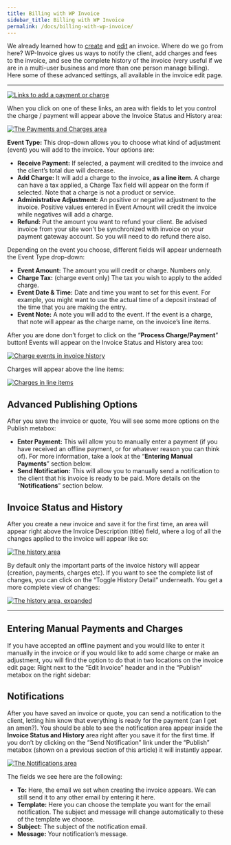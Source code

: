 ```yaml
---
title: Billing with WP Invoice
sidebar_title: Billing with WP Invoice
permalink: /docs/billing-with-wp-invoice/
---
```


We already learned how to [create](https://github.com/wp-invoice/wp-invoice/wiki/creating-an-invoice) and [edit](https://github.com/wp-invoice/wp-invoice/wiki/editing-an-invoice) an invoice. Where do we go from here? WP-Invoice gives us ways to notify the client, add charges and fees to the invoice, and see the complete history of the invoice (very useful if we are in a multi-user business and more than one person manage billing). Here some of these advanced settings, all available in the invoice edit page.

* * *

[![Links to add a payment or charge](https://storage.googleapis.com/media.usabilitydynamics.com/addpaymentlinks1.jpg)](https://storage.googleapis.com/media.usabilitydynamics.com/addpaymentlinks1.jpg)

When you click on one of these links, an area with fields to let you control the charge / payment will appear above the Invoice Status and History area:

[![The Payments and Charges area](https://storage.googleapis.com/media.usabilitydynamics.com/addpayment1.png)](https://storage.googleapis.com/media.usabilitydynamics.com/addpayment1.png)

**Event Type:** This drop-down allows you to choose what kind of adjustment (event) you will add to the invoice. Your options are:

*   **Receive Payment:** If selected, a payment will credited to the invoice and the client’s total due will decrease.
*   **Add Charge:** It will add a charge to the invoice, **as a line item**. A charge can have a tax applied, a Charge Tax field will appear on the form if selected. Note that a charge is not a product or service.
*   **Administrative Adjustment:** An positive or negative adjustment to the invoice. Positive values entered in Event Amount will credit the invoice while negatives will add a charge.
*   **Refund:** Put the amount you want to refund your client. Be advised invoice from your site won't be synchronized with invoice on your payment gateway account. So you will need to do refund there also.

Depending on the event you choose, different fields will appear underneath the Event Type drop-down:

*   **Event Amount:** The amount you will credit or charge. Numbers only.
*   **Charge Tax:** (charge event only) The tax you wish to apply to the added charge.
*   **Event Date & Time:** Date and time you want to set for this event. For example, you might want to use the actual time of a deposit instead of the time that you are making the entry.
*   **Event Note:** A note you will add to the event. If the event is a charge, that note will appear as the charge name, on the invoice’s line items.

After you are done don’t forget to click on the “**Process Charge/Payment**” button! Events will appear on the Invoice Status and History area too:

[![Charge events in invoice history](https://storage.googleapis.com/media.usabilitydynamics.com/history-charge-events2.png)](https://storage.googleapis.com/media.usabilitydynamics.com/history-charge-events2.png)

Charges will appear above the line items:

[![Charges in line items](https://storage.googleapis.com/media.usabilitydynamics.com/charges-in-line-items1.png)](https://storage.googleapis.com/media.usabilitydynamics.com/charges-in-line-items1.png)

## Advanced Publishing Options

After you save the invoice or quote, You will see some more options on the Publish metabox:

*   **Enter Payment:** This will allow you to manually enter a payment (if you have received an offline payment, or for whatever reason you can think of). For more information, take a look at the “**Entering Manual Payments**” section below.
*   **Send Notification:** This will allow you to manually send a notification to the client that his invoice is ready to be paid. More details on the “**Notifications**” section below.

## Invoice Status and History

After you create a new invoice and save it for the first time, an area will appear right above the Invoice Description (title) field, where a log of all the changes applied to the invoice will appear like so:

[![The history area](https://storage.googleapis.com/media.usabilitydynamics.com/history1.png)](https://storage.googleapis.com/media.usabilitydynamics.com/history1.png)

By default only the important parts of the invoice history will appear (creation, payments, charges etc). If you want to see the complete list of changes, you can click on the “Toggle History Detail” underneath. You get a more complete view of changes:

[![The history area, expanded](https://storage.googleapis.com/media.usabilitydynamics.com/Screen-Shot-2011-12-21-at-3.33.16-PM1.png)](https://storage.googleapis.com/media.usabilitydynamics.com/Screen-Shot-2011-12-21-at-3.33.16-PM1.png)

* * *

## Entering Manual Payments and Charges

If you have accepted an offline payment and you would like to enter it manually in the invoice or if you would like to add some charge or make an adjustment, you will find the option to do that in two locations on the invoice edit page: Right next to the “Edit Invoice” header and in the “Publish” metabox on the right sidebar:

## Notifications

After you have saved an invoice or quote, you can send a notification to the client, letting him know that everything is ready for the payment (can I get an amen?). You should be able to see the notification area appear inside the **Invoice Status and History** area right after you save it for the first time. If you don’t by clicking on the “Send Notification” link under the “Publish” metabox (shown on a previous section of this article) it will instantly appear.

[![The Notifications area](https://storage.googleapis.com/media.usabilitydynamics.com/notification1.png)](https://storage.googleapis.com/media.usabilitydynamics.com/notification1.png)

The fields we see here are the following:

*   **To:** Here, the email we set when creating the invoice appears. We can still send it to any other email by entering it here.
*   **Template:** Here you can choose the template you want for the email notification. The subject and message will change automatically to these of the template we choose.
*   **Subject:** The subject of the notification email.
*   **Message:** Your notification’s message.
